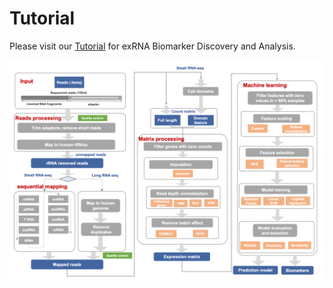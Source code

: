 # Tutorial

Please visit our [Tutorial](https://lulab2.gitbook.io/teaching/part-v.-quiz/1.quiz_exrna) for exRNA Biomarker Discovery and Analysis.

![Pipeline of Tutorial](pipeline.png)
